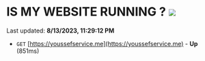 # IS MY WEBSITE RUNNING ? [![](https://img.shields.io/static/v1?label=Sponsor&message=%E2%9D%A4&logo=GitHub&color=%23fe8e86)](https://github.com/sponsors/<username>)

Last updated: **8/13/2023, 11:29:12 PM**

- `GET` [https://youssefservice.me](https://youssefservice.me) - **Up** (851ms)
